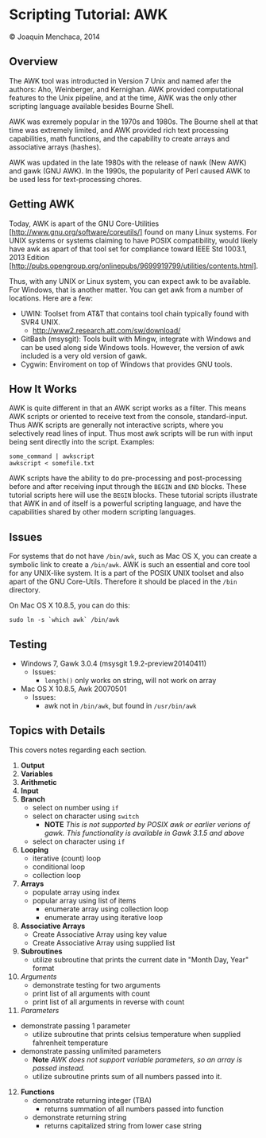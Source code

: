 # Scripting Tutorial: AWK

© Joaquin Menchaca, 2014

## Overview

The AWK tool was introducted in Version 7 Unix and named afer the authors: Aho, Weinberger, and Kernighan.  AWK provided computational features to the Unix pipeline, and at the time, AWK was the only other scripting language available besides Bourne Shell.  

AWK was exremely popular in the 1970s and 1980s.  The Bourne shell at that time was extremely limited, and AWK provided rich text processing capabilities, math functions, and the capability to create arrays and associative arrays (hashes).

AWK was updated in the late 1980s with the release of nawk (New AWK) and gawk (GNU AWK).  In the 1990s, the popularity of Perl caused AWK to be used less for text-processing chores.

## Getting AWK

Today, AWK is apart of the GNU Core-Utilities [http://www.gnu.org/software/coreutils/] found on many Linux systems.  For UNIX systems or systems claiming to have POSIX compatibility, would likely have awk as apart of that tool set for compliance toward IEEE Std 1003.1, 2013 Edition [http://pubs.opengroup.org/onlinepubs/9699919799/utilities/contents.html].

Thus, with any UNIX or Linux system, you can expect awk to be available.  For Windows, that is another matter.  You can get awk from a number of locations.  Here are a few:

- UWIN: Toolset from AT&T that contains tool chain typically found with SVR4 UNIX.
  - http://www2.research.att.com/sw/download/
- GitBash (msysgit): Tools built with Mingw, integrate with Windows and can be used along side Windows tools.  However, the version of awk included is a very old version of gawk.
- Cygwin: Enviroment on top of Windows that provides GNU tools.

## How It Works

AWK is quite different in that an AWK script works as a filter.  This means AWK scripts or oriented to receive text from the console, standard-input.  Thus AWK scripts are generally not interactive scripts, where you selectively read lines of input.  Thus most awk scripts will be run with input being sent directly into the script. Examples:

```
some_command | awkscript
awkscript < somefile.txt
```

AWK scripts have the ability to do pre-processing and post-processing before and after receiving input through the ```BEGIN``` and ```END``` blocks.  These tutorial scripts here will use the ```BEGIN``` blocks.  These tutorial scripts illustrate that AWK in and of itself is a powerful scripting language, and have the capabilities shared by other modern scripting languages.

## Issues

For systems that do not have ```/bin/awk```, such as Mac OS X, you can create a symbolic link to create a ```/bin/awk```.  AWK is such an essential and core tool for any UNIX-like system.  It is a part of the POSIX 
UNIX toolset and also apart of the GNU Core-Utils.  Therefore it should be placed in the ```/bin``` directory.  

On Mac OS X 10.8.5, you can do this:

```
sudo ln -s `which awk` /bin/awk
```

## Testing

* Windows 7, Gawk 3.0.4 (msysgit 1.9.2-preview20140411)
  * Issues:
    * ```length()``` only works on string, will not work on array
* Mac OS X 10.8.5, Awk 20070501
  * Issues:
    * awk not in ```/bin/awk```, but found in ```/usr/bin/awk```

## Topics with Details 

This covers notes regarding each section.

1. **Output**
2. **Variables**
3. **Arithmetic**
4. **Input**
5. **Branch**
   * select on number using ```if```
   * select on character using ```switch```
     * **NOTE** *This is not supported by POSIX awk or earlier verions of gawk.  This functionality is available in Gawk 3.1.5 and above*
   * select on character using ```if```
6. **Looping**
   * iterative (count) loop
   * conditional loop
   * collection loop
7. **Arrays**
   * populate array using index
   * popular array using list of items
     * enumerate array using collection loop
     * enumerate array using iterative loop
8. **Associative Arrays**
   * Create Associative Array using key value
   * Create Associative Array using supplied list
9. **Subroutines** 
   * utilize subroutine that prints the current date in "Month Day, Year" format
10. *Arguments*
    * demonstrate testing for two arguments
    * print list of all arguments with count
    * print list of all arguments in reverse with count
11. *Parameters*
   * demonstrate passing 1 parameter
     * utilize subroutine that prints celsius temperature when supplied fahrenheit temperature
   * demonstrate passing unlimited parameters
     * **Note** *AWK does not support variable parameters, so an array is passed instead.*
     * utilize subroutine prints sum of all numbers passed into it.
12. **Functions**
    * demonstrate returning integer (TBA)
      * returns summation of all numbers passed into function 
    * demonstrate returning string
      * returns capitalized string from lower case string 

